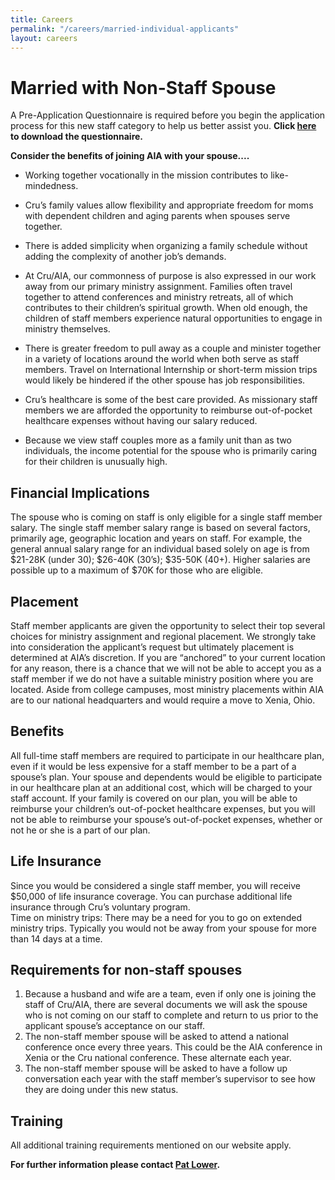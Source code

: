 ```yaml
---
title: Careers
permalink: "/careers/married-individual-applicants"
layout: careers
---
```


<h1>Married with Non-Staff Spouse</h1><p>A Pre-Application Questionnaire is required before you begin the application process for this new staff category to help us better assist you. <strong>Click <a href="/uploads/careers/PreApp%20questionnaire.docx">here</a> to download the questionnaire.</strong></p><p><strong>Consider the benefits of joining AIA with your spouse....</strong></p><p></p><ul><li>Working together vocationally in the mission contributes to like-mindedness.</li></ul><p></p><p></p><ul><li>Cru&rsquo;s family values allow flexibility and appropriate freedom for moms with dependent children and aging parents when spouses serve together.</li></ul><p></p><p></p><ul><li>There is added simplicity when organizing a family schedule without adding the complexity of another job&rsquo;s demands.</li></ul><p></p><p></p><ul><li>At Cru/AIA, our commonness of purpose is also expressed in our work away from our primary ministry assignment. Families often travel together to attend conferences and ministry retreats, all of which contributes to their children&rsquo;s spiritual growth. When old enough, the children of staff members experience natural opportunities to engage in ministry themselves.</li></ul><p></p><p></p><ul><li>There is greater freedom to pull away as a couple and minister together in a variety of locations around the world when both serve as staff members. Travel on International Internship or short-term mission trips would likely be hindered if the other spouse has job responsibilities.</li></ul><p></p><p></p><ul><li>Cru&rsquo;s healthcare is some of the best care provided. As missionary staff members we are afforded the opportunity to reimburse out-of-pocket healthcare expenses without having our salary reduced.</li></ul><p></p><p></p><ul><li>Because we view staff couples more as a family unit than as two individuals, the income potential for the spouse who is primarily caring for their children is unusually high.</li></ul><p></p><p></p><h2>Financial Implications</h2><p>The spouse who is coming on staff is only eligible for a single staff member salary. The single staff member salary range is based on several factors, primarily age, geographic location and years on staff. For example, the general annual salary range for an individual based solely on age is from $21-28K (under 30); $26-40K (30&rsquo;s); $35-50K (40+). Higher salaries are possible up to a maximum of $70K for those who are eligible.</p><p></p><h2>Placement</h2><p>Staff member applicants are given the opportunity to select their top several choices for ministry assignment and regional placement. We strongly take into consideration the applicant&rsquo;s request but ultimately placement is determined at AIA&rsquo;s discretion. If you are &ldquo;anchored&rdquo; to your current location for any reason, there is a chance that we will not be able to accept you as a staff member if we do not have a suitable ministry position where you are located. Aside from college campuses, most ministry placements within AIA are to our national headquarters and would require a move to Xenia, Ohio.</p><h2>Benefits</h2><p>All full-time staff members are required to participate in our healthcare plan, even if it would be less expensive for a staff member to be a part of a spouse&rsquo;s plan. Your spouse and dependents would be eligible to participate in our healthcare plan at an additional cost, which will be charged to your staff account. If your family is covered on our plan, you will be able to reimburse your children&rsquo;s out-of-pocket healthcare expenses, but you will not be able to reimburse your spouse&rsquo;s out-of-pocket expenses, whether or not he or she is a part of our plan.</p><h2>Life Insurance</h2><p>Since you would be considered a single staff member, you will receive $50,000 of life insurance coverage. You can purchase additional life insurance through Cru&rsquo;s voluntary program. <br />Time on ministry trips: There may be a need for you to go on extended ministry trips. Typically you would not be away from your spouse for more than 14 days at a time.</p><h2>Requirements for non-staff spouses</h2><ol><li>Because a husband and wife are a team, even if only one is joining the staff of Cru/AIA, there are several documents we will ask the spouse who is not coming on our staff to complete and return to us prior to the applicant spouse&rsquo;s acceptance on our staff.</li><li>The non-staff member spouse will be asked to attend a national conference once every three years. This could be the AIA conference in Xenia or the Cru national conference. These alternate each year.</li><li>The non-staff member spouse will be asked to have a follow up conversation each year with the staff member&rsquo;s supervisor to see how they are doing under this new status.</li></ol><h2>Training</h2><p>All additional training requirements mentioned on our website apply.</p><p><strong>For further information please contact <a href="mailto:pat.lower@athletesinaction.org">Pat Lower</a>.</strong></p>